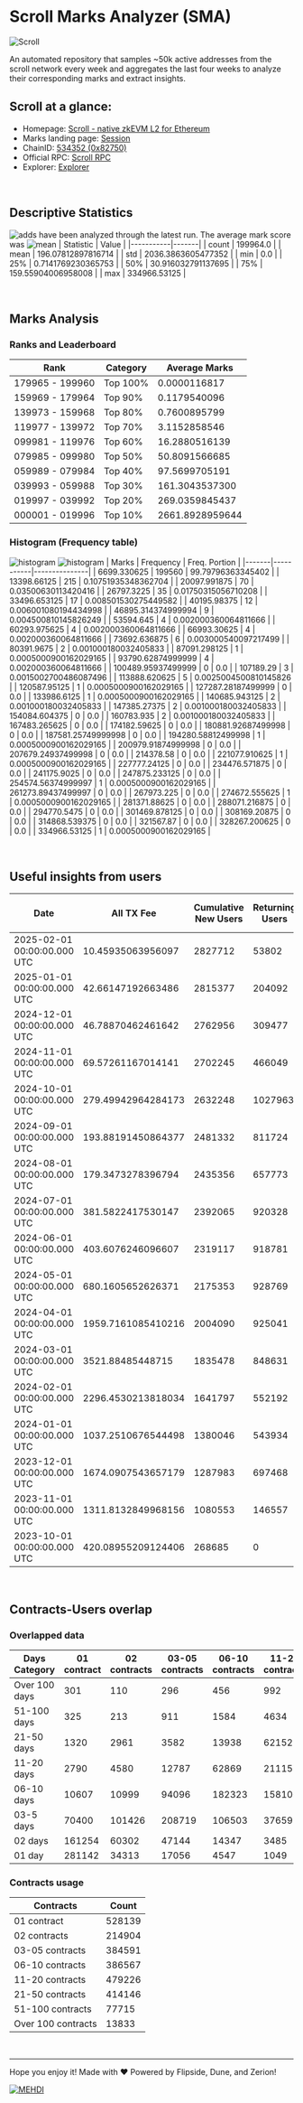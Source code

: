 # Scroll Marks Analyzer (SMA)

![Scroll](https://chain-icons.s3.amazonaws.com/scroll.png)

An automated repository that samples ~50k active addresses from the scroll network every week and aggregates the last four weeks to analyze their corresponding marks and extract insights.

## Scroll at a glance:

* Homepage: [Scroll - native zkEVM L2 for Ethereum](https://scroll.io/)
* Marks landing page: [Session](https://scroll.io/sessions)
* ChainID: [534352 (0x82750)](https://chainlist.org/?search=scroll)
* Official RPC: [Scroll RPC](https://rpc.scroll.io)
* Explorer: [Explorer](https://scrollscan.com)

<br>

## Descriptive Statistics
![adds](https://img.shields.io/badge/199964-addresses-yellow) have been analyzed through the latest run.
The average mark score was ![mean](https://img.shields.io/badge/~-196-yellow)
| Statistic | Value |
|-----------|-------|
| count | 199964.0 |
| mean | 196.07812897816714 |
| std | 2036.3863605477352 |
| min | 0.0 |
| 25% | 0.7141769230365753 |
| 50% | 30.916032791137695 |
| 75% | 159.55904006958008 |
| max | 334966.53125 |


<br>

## Marks Analysis
### Ranks and Leaderboard
| Rank | Category | Average Marks |
|------|----------|---------------|
| 179965 - 199960 | Top 100% | 0.0000116817 |
| 159969 - 179964 | Top 90% | 0.1179540096 |
| 139973 - 159968 | Top 80% | 0.7600895799 |
| 119977 - 139972 | Top 70% | 3.1152858546 |
| 099981 - 119976 | Top 60% | 16.2880516139 |
| 079985 - 099980 | Top 50% | 50.8091566685 |
| 059989 - 079984 | Top 40% | 97.5699705191 |
| 039993 - 059988 | Top 30% | 161.3043537300 |
| 019997 - 039992 | Top 20% | 269.0359845437 |
| 000001 - 019996 | Top 10% | 2661.8928959644 |


### Histogram (Frequency table)
![histogram](./assets/Histogram.jpeg)
![histogram](./assets/Box.jpeg)
| Marks | Frequency | Freq. Portion |
|-------|-----------|---------------|
| 6699.330625 | 199560 | 99.79796363345402 |
| 13398.66125 | 215 | 0.10751935348362704 |
| 20097.991875 | 70 | 0.03500630113420416 |
| 26797.3225 | 35 | 0.01750315056710208 |
| 33496.653125 | 17 | 0.008501530275449582 |
| 40195.98375 | 12 | 0.006001080194434998 |
| 46895.314374999994 | 9 | 0.004500810145826249 |
| 53594.645 | 4 | 0.002000360064811666 |
| 60293.975625 | 4 | 0.002000360064811666 |
| 66993.30625 | 4 | 0.002000360064811666 |
| 73692.636875 | 6 | 0.003000540097217499 |
| 80391.9675 | 2 | 0.001000180032405833 |
| 87091.298125 | 1 | 0.0005000900162029165 |
| 93790.62874999999 | 4 | 0.002000360064811666 |
| 100489.95937499999 | 0 | 0.0 |
| 107189.29 | 3 | 0.0015002700486087496 |
| 113888.620625 | 5 | 0.0025004500810145826 |
| 120587.95125 | 1 | 0.0005000900162029165 |
| 127287.28187499999 | 0 | 0.0 |
| 133986.6125 | 1 | 0.0005000900162029165 |
| 140685.943125 | 2 | 0.001000180032405833 |
| 147385.27375 | 2 | 0.001000180032405833 |
| 154084.604375 | 0 | 0.0 |
| 160783.935 | 2 | 0.001000180032405833 |
| 167483.265625 | 0 | 0.0 |
| 174182.59625 | 0 | 0.0 |
| 180881.92687499998 | 0 | 0.0 |
| 187581.25749999998 | 0 | 0.0 |
| 194280.58812499998 | 1 | 0.0005000900162029165 |
| 200979.91874999998 | 0 | 0.0 |
| 207679.24937499998 | 0 | 0.0 |
| 214378.58 | 0 | 0.0 |
| 221077.910625 | 1 | 0.0005000900162029165 |
| 227777.24125 | 0 | 0.0 |
| 234476.571875 | 0 | 0.0 |
| 241175.9025 | 0 | 0.0 |
| 247875.233125 | 0 | 0.0 |
| 254574.56374999997 | 1 | 0.0005000900162029165 |
| 261273.89437499997 | 0 | 0.0 |
| 267973.225 | 0 | 0.0 |
| 274672.555625 | 1 | 0.0005000900162029165 |
| 281371.88625 | 0 | 0.0 |
| 288071.216875 | 0 | 0.0 |
| 294770.5475 | 0 | 0.0 |
| 301469.878125 | 0 | 0.0 |
| 308169.20875 | 0 | 0.0 |
| 314868.539375 | 0 | 0.0 |
| 321567.87 | 0 | 0.0 |
| 328267.200625 | 0 | 0.0 |
| 334966.53125 | 1 | 0.0005000900162029165 |


<br>

## Useful insights from users
| Date | All TX Fee | Cumulative New Users | Returning Users | Total Active Users | Total New Users | TXs |
|------|------------|----------------------|-----------------|--------------------|-----------------|-----|
| 2025-02-01 00:00:00.000 UTC | 10.45935063956097 | 2827712 | 53802 | 66137 | 12335 | 470730 |
| 2025-01-01 00:00:00.000 UTC | 42.66147192663486 | 2815377 | 204092 | 256513 | 52421 | 1585569 |
| 2024-12-01 00:00:00.000 UTC | 46.78870462461642 | 2762956 | 309477 | 370188 | 60711 | 2290091 |
| 2024-11-01 00:00:00.000 UTC | 69.57261167014141 | 2702245 | 466049 | 536046 | 69997 | 3006383 |
| 2024-10-01 00:00:00.000 UTC | 279.49942964284173 | 2632248 | 1027963 | 1178879 | 150916 | 13238685 |
| 2024-09-01 00:00:00.000 UTC | 193.88191450864377 | 2481332 | 811724 | 857700 | 45976 | 8778952 |
| 2024-08-01 00:00:00.000 UTC | 179.3473278396794 | 2435356 | 657773 | 701064 | 43291 | 8644875 |
| 2024-07-01 00:00:00.000 UTC | 381.5822417530147 | 2392065 | 920328 | 993276 | 72948 | 10253423 |
| 2024-06-01 00:00:00.000 UTC | 403.6076246096607 | 2319117 | 918781 | 1062545 | 143764 | 9628384 |
| 2024-05-01 00:00:00.000 UTC | 680.1605652626371 | 2175353 | 928769 | 1100032 | 171263 | 10995938 |
| 2024-04-01 00:00:00.000 UTC | 1959.7161085410216 | 2004090 | 925041 | 1093653 | 168612 | 8821687 |
| 2024-03-01 00:00:00.000 UTC | 3521.88485448715 | 1835478 | 848631 | 1042312 | 193681 | 10061465 |
| 2024-02-01 00:00:00.000 UTC | 2296.4530213818034 | 1641797 | 552192 | 813943 | 261751 | 7176974 |
| 2024-01-01 00:00:00.000 UTC | 1037.2510676544498 | 1380046 | 543934 | 635997 | 92063 | 4857519 |
| 2023-12-01 00:00:00.000 UTC | 1674.0907543657179 | 1287983 | 697468 | 904898 | 207430 | 4337003 |
| 2023-11-01 00:00:00.000 UTC | 1311.8132849968156 | 1080553 | 146557 | 958425 | 811868 | 4189842 |
| 2023-10-01 00:00:00.000 UTC | 420.08955209124406 | 268685 | 0 | 268685 | 268685 | 1798417 |


<br>

## Contracts-Users overlap

### Overlapped data
| Days Category | 01 contract | 02 contracts | 03-05 contracts | 06-10 contracts | 11-20 contracts | 21-50 contracts | 51-100 contracts | Over 100 contracts | Sum   |
|---------------|-------------|--------------|-----------------|-----------------|-----------------|-----------------|------------------|--------------------|-------|
| Over 100 days | 301 | 110 | 296 | 456 | 992 | 3616 | 7153 | 6460 | 19384 |
| 51-100 days | 325 | 213 | 911 | 1584 | 4634 | 15009 | 19965 | 4999 | 47640 |
| 21-50 days | 1320 | 2961 | 3582 | 13938 | 62152 | 151250 | 38930 | 2194 | 276327 |
| 11-20 days | 2790 | 4580 | 12787 | 62869 | 211155 | 189298 | 10120 | 152 | 493751 |
| 06-10 days | 10607 | 10999 | 94096 | 182323 | 158100 | 47958 | 1376 | 15 | 505474 |
| 03-5 days | 70400 | 101426 | 208719 | 106503 | 37659 | 6289 | 148 | 0 | 531144 |
| 02 days | 161254 | 60302 | 47144 | 14347 | 3485 | 492 | 14 | 0 | 287038 |
| 01 day | 281142 | 34313 | 17056 | 4547 | 1049 | 234 | 9 | 13 | 338363 |

### Contracts usage
| Contracts          | Count   |
|--------------------|---------|
| 01 contract | 528139 |
| 02 contracts | 214904 |
| 03-05 contracts | 384591 |
| 06-10 contracts | 386567 |
| 11-20 contracts | 479226 |
| 21-50 contracts | 414146 |
| 51-100 contracts | 77715 |
| Over 100 contracts | 13833 |


<br>

---
Hope you enjoy it!
Made with ❤️ Powered by Flipside, Dune, and Zerion!

[![MEHDI](https://img.shields.io/badge/M%CE%9EHDI-Zerion-darkblue)](https://flipsidecrypto.xyz/efer/)